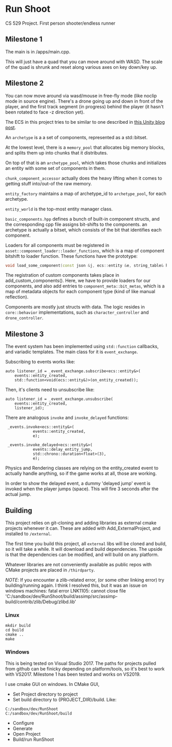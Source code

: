 # Run Shoot

CS 529 Project. First person shooter/endless runner

## Milestone 1

The main is in /apps/main.cpp.

This will just have a quad that you can move around with WASD.
The scale of the quad is shrunk and reset along various axes on key down/key up. 

## Milestone 2

You can now move around via wasd/mouse in free-fly mode (like noclip mode in source engine).
There's a drone going up and down in front of the player, and the first track segment (in progress)
behind the player (it hasn't been rotated to face -z direction yet).

The ECS in this project tries to be similar to one described in [this Unity blog post](https://blogs.unity3d.com/2019/03/08/on-dots-entity-component-system/).

An `archetype` is a a set of components, represented as a std::bitset.

At the lowest level, there is a `memory_pool` that allocates big memory blocks, and splits
them up into chunks that it distributes. 

On top of that is an `archetype_pool`, which takes
those chunks and initializes an entity with some set of components in them. 

`chunk_component_accessor`
actually does the heavy lifting when it comes to getting stuff into/out-of the raw memory.

`entity_factory` maintains a map of archetype_id to `archetype_pool`, for each archetype. 

`entity_world` is the top-most entity manager class. 

`basic_components.hpp` defines a bunch of built-in component structs, and the corresponding 
cpp file assigns bit-shifts to the components. an archetype is actually a bitset, which 
consists of the bit that identifies each component. 

Loaders for all components must be registered in `asset::component_loader::loader_functions`, 
which is a map of component bitshift to loader function. These functions have the prototype:
```c++
void load_some_component(const json &j, ecs::entity &e, string_table& hashes);
```

The registration of custom components takes place in add_custom_components(). Here, we have to
provide loaders for our components, and also add entries to `component_meta::bit_metas`, 
which is a map of metadata objects for each component type (kind of like manual reflection). 

Components are mostly just structs with data. The logic resides in `core::behavior` implementations,
such as `character_controller` and `drone_controller`.

## Milestone 3

The event system has been implemented using `std::function` callbacks, and variadic templates.
The main class for it is `event_exchange`.

Subscribing to events works like:
```oclight
auto listener_id = _event_exchange.subscribe<ecs::entity&>(
    events::entity_created, 
    std::function<void(ecs::entity&)>(on_entity_created));
```

Then, it's clients need to unsubscribe like:
```oclight
auto listener_id = _event_exchange.unsubscribe(
    events::entity_created, 
    listener_id);
```

There are analogous `invoke` and `invoke_delayed` functions:
```oclight
 _events.invoke<ecs::entity&>(
            events::entity_created,
            e);
```

```oclight
 _events.invoke_delayed<ecs::entity&>(
            events::delay_entity_jump,
            std::chrono::duration<float>(3),
            e);
```

Physics and Rendering classes are relying on the entity_created event to 
actually handle anything, so if the game works at all, those are working. 

In order to show the delayed event, a dummy 'delayed jump' event is invoked
when the player jumps (space). This will fire 3 seconds after the actual jump. 


## Building

This project relies on git-cloning and adding libraries as external cmake projects whenever it can. 
These are added with Add_ExternalProject, and installed to `/external`. 

The first time you build this project, all `external` libs will be cloned and build, so it will take a while.
It will download and build dependencies. The upside is that the dependencies can be modified, and will build 
on any platform.

Whatever libraries are not conveniently available as public repos with CMake projects are placed in `/thirdparty`. 

*NOTE*: 
If you encounter a zlib-related error, (or some other linking error) try building/running again. I think I resolved this,
but it was an issue on windows machines:
fatal error LNK1105: cannot close file 'C:/sandbox/dev/RunShoot/build/assimp/src/assimp-build/contrib/zlib/Debug/zlibd.lib'




### Linux

```
mkdir build
cd build
cmake ..
make
```

### Windows

This is being tested on Visual Studio 2017. The paths for projects pulled from github can be finicky depending 
on platform/tools, so it's best to work with VS2017. Milestone 1 has been tested and works on VS2019.

I use cmake GUI on windows. In CMake GUI,

* Set Project directory to project
* Set build directory to {PROJECT_DIR}/build. Like:
```
C:/sandbox/dev/RunShoot
C:/sandbox/dev/RunShoot/build
```
* Configure
* Generate
* Open Project
* Build/run RunShoot
